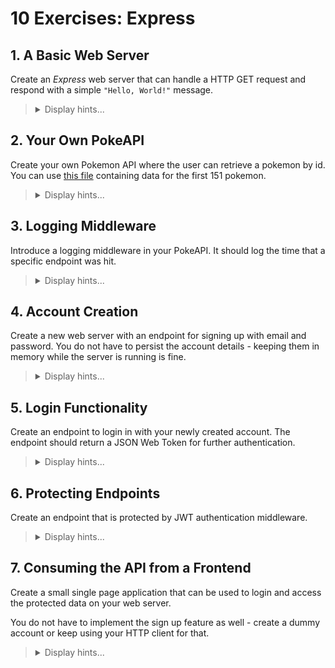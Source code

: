 # 10 Exercises: Express

## 1. A Basic Web Server

Create an _Express_ web server that can handle a HTTP GET request and respond with a simple `"Hello, World!"` message.

<blockquote>
<details>
<summary>Display hints...</summary>
<p>You can install <em>Express</em> using <code>npm i express</code></p>
<p>Remember to set <code>"type":"module"</code> in your <code>package.json</code> if you are using ES6 Modules.</p>
<p><a href="https://nodemon.io/">Nodemon</a> might also come in handy for automatically restarting your server on source code changes.</p>
<p>You can send the GET request directly from your browser, but later you might need an HTTP client like <a href="https://www.postman.com/">Postman</a> or <a href="https://marketplace.visualstudio.com/items?itemName=humao.rest-client">REST Client</a> that allows you to test more complicated HTTP requests.</p>
<details>
<summary>Display solution...</summary>

```js
import express from "express"

const app = express()

app.get("/", (req, res) => {
    res.send("Hello, World!")
})

app.listen(3000)
```

</details>
</details>
</blockquote>

## 2. Your Own PokeAPI

Create your own Pokemon API where the user can retrieve a pokemon by id. You can use [this file](https://raw.githubusercontent.com/KasperKnop/WEB2/main/10%20Express/Pokemon.js) containing data for the first 151 pokemon.

<blockquote>
<details>
<summary>Display hints...</summary>
<p>You can parameterize URL segments using colons, e.g.: <code>/:id</code>. The captured parameters are populated in the <code>req.params</code> object.</p>
<p>Remember to specify appropriate HTTP status codes for when a pokemon with a given id is not found.</p>
<details>
<summary>Display solution...</summary>

```js
import express from "express"
import { POKEMON } from "./Pokemon.js"

const app = express()

app.get("/:id", (req, res) => {
    const reqId = parseInt(req.params.id)
    const pokemon = POKEMON.find(p => p.id === reqId)
    if (pokemon) res.send(pokemon)
    else res.status(404).send({ msg: "No pokemon with the id of " + reqId })
})

app.listen(3000)
```

</details>
</details>
</blockquote>

## 3. Logging Middleware

Introduce a logging middleware in your PokeAPI. It should log the time that a specific endpoint was hit.

<blockquote>
<details>
<summary>Display hints...</summary>
<p>Remember that middleware has to use the <code>next</code> function to continue the request.</p>
<p>To log the endpoint <code>protocol</code>, <code>get("host")</code> and <code>originalUrl</code> on the request object might be useful.</p>
<p>The current time can be retrieved using <code>new Date().toLocaleTimeString()</code></p>
<details>
<summary>Display solution...</summary>

```js
function logger(req, res, next) {
    console.log(`${req.protocol}://${req.get("host")}${req.originalUrl}: ${new Date().toLocaleTimeString()}`)
    next()
}

app.use(logger)
```

</details>
</details>
</blockquote>

## 4. Account Creation

Create a new web server with an endpoint for signing up with email and password.
You do not have to persist the account details - keeping them in memory while the server is running is fine.

<blockquote>
<details>
<summary>Display hints...</summary>
<p>You should use a POST request when you are sending data in the body.</p>
<p>Make sure that you have set up a middleware that parses the request body. You can do this using <code>app.use(express.json())</code>.</p>
<p>Never store a cleartext password. Make sure that you salt and hash it first. This can be done with <a href="https://www.npmjs.com/package/bcrypt">bcrypt</a>.</p>
<details>
<summary>Display solution...</summary>

```js
import express from "express"
import bcrypt from "bcrypt"

const app = express()
app.use(express.json())

const users = []

app.post("/signup", async (req, res) => {
    const { username, password } = req.body
    try {
        await createUser(username, password)
        res.send({ message: "User created!" })
    } catch (err) {
        res.status(500).send({ error: "Error signing up" })
    }
})

async function createUser(username, password) {
    const existingUser = users.find(user => user.username === username)
    if (existingUser) throw new Error("Name taken!")

    const hashedPassword = await bcrypt.hash(password, 10)
    const newUser = { username, password: hashedPassword }
    users.push(newUser)
    return newUser
}

app.listen(3000)
```

</details>
</details>
</blockquote>

## 5. Login Functionality

Create an endpoint to login in with your newly created account. The endpoint should return a JSON Web Token for further authentication.

<blockquote>
<details>
<summary>Display hints...</summary>
<p>You can generate a signed JWT using the <a href="https://www.npmjs.com/package/jsonwebtoken">jsonwebtoken</a> npm package.</p>
<p>The secret used for signing should be stored as an environmental variable for added security. The <a href="https://www.npmjs.com/package/dotenv">dotenv</a> package can help with that.</p>
<p>It is good practice to store the token in the authorization header:

```js
res.set("Authorization", `Bearer ${token}`).sendStatus(200)
```

</p>
<p>Use <em>bcrypt</em> to compare the password from the request with the stored password.</p>
<details>
<summary>Display solution...</summary>

```js
import express from "express"
import bcrypt from "bcrypt"
import jwt from "jsonwebtoken"
import dotenv from "dotenv/config"

const app = express()
app.use(express.json())

const users = []

app.post("/login", async (req, res) => {
    const { username, password } = req.body
    try {
        const user = await authenticateUser(username, password)
        const token = jwt.sign(user, process.env.JWT_SECRET, { expiresIn: "1h" })
        res.set("Authorization", `Bearer ${token}`).sendStatus(200)
    } catch (err) {
        res.status(401).send({ error: "Unauthorized" })
    }
})

async function authenticateUser(username, password) {
    const user = users.find(user => user.username === username)
    if (!user) throw new Error("Invalid credentials")

    const passwordMatch = await bcrypt.compare(password, user.password)
    if (!passwordMatch) throw new Error("Invalid credentials")

    return { username: user.username }
}

app.post("/signup", async (req, res) => {
    const { username, password } = req.body
    try {
        await createUser(username, password)
        res.send({ message: "User created!" })
    } catch (err) {
        res.status(500).send({ error: "Error signing up" })
    }
})

async function createUser(username, password) {
    const existingUser = users.find(user => user.username === username)
    if (existingUser) throw new Error("Name taken!")

    const hashedPassword = await bcrypt.hash(password, 10)
    const newUser = { username, password: hashedPassword }
    users.push(newUser)
    return newUser
}

app.listen(3000)
```

```js
//.env
JWT_SECRET = "p2r5u8x/A?D(G+KbPeShVmYq3t6v9y$B"
```

</details>
</details>
</blockquote>

## 6. Protecting Endpoints

Create an endpoint that is protected by JWT authentication middleware.

<blockquote>
<details>
<summary>Display hints...</summary>
<p>You can introduce middleware for specific endpoints:

```js
app.get("/protected", requireAuth, (req, res) => {
    //Your protected route
})
```

</p>
<p>You should send the token using the authorization header. It should be in the format "Bearer token", which allows you to extract it by converting the string to an array:

```js
const token = req.headers.authorization?.split(" ")[1]
```

</p>
<p>You should check if the token exists and use the <code>verify</code> method on the JWT object to check if the token is valid. </p>
<p>Remember to send <code>401 Unauthorized</code> error messages when appropriate.</p>
<details>
<summary>Display solution...</summary>

```js
app.get("/protected", requireAuth, (req, res) => {
    res.send({ message: `Hello ${req.user.username}! This route is protected.` })
})

function requireAuth(req, res, next) {
    const token = req.headers.authorization?.split(" ")[1]
    if (!token) return res.status(401).send({ error: "Unauthorized" })

    jwt.verify(token, process.env.JWT_SECRET, (err, decoded) => {
        if (err) return res.status(401).send({ error: "Unauthorized" })
        req.user = decoded
        next()
    })
}
```

</details>
</details>
</blockquote>

## 7. Consuming the API from a Frontend

Create a small single page application that can be used to login and access the protected data on your web server.

You do not have to implement the sign up feature as well - create a dummy account or keep using your HTTP client for that.

<blockquote>
<details>
<summary>Display hints...</summary>
<p>When retrieving the token from the login, you can store the token in local storage:</p>

```js
const authString = await response.headers.get("Authorization")
const token = authString?.split(" ")[1]
localStorage.setItem("jwt", token)
```

<p>To send the token with a fetch request, you can do the following:

```js
fetch("protected-endpoint", {
    headers: { Authorization: `Bearer ${localStorage.getItem("jwt")}` },
})
```

</p>
<p>To allow CORS, you can use the <a href="https://www.npmjs.com/package/cors">cors</a> npm package with the following setup on your server:

```js
import cors from "cors"
const app = express()
app.use(cors({ exposedHeaders: "Authorization" }))
```

In a production environment you should choose who CORS is enabled for instead of enabeling it for everyone.</p>

<p>If you are sending form data, you will also have to create middleware that parses it:

```js
app.use(express.urlencoded({ extended: false }))
```

</p>

<details>
<summary>Display solution...</summary>

```html
<!DOCTYPE html>
<html>
    <head>
        <meta charset="UTF-8" />
        <title>Authentication Example</title>
    </head>

    <body>
        <h2>Login</h2>
        <input type="text" id="username" />
        <input type="password" id="password" />
        <button onclick="login()">Login</button>
        <hr />
        <button onclick="getData()">Get Protected Data</button>
        <script>
            async function login() {
                const username = document.querySelector("#username").value
                const password = document.querySelector("#password").value
                const response = await fetch("http://localhost:3000/login", {
                    headers: { "Content-Type": "application/json" },
                    method: "POST",
                    body: JSON.stringify({ username, password }),
                })
                if (response.ok) {
                    const authString = await response.headers.get("Authorization")
                    const token = authString?.split(" ")[1]
                    localStorage.setItem("jwt", token)
                    alert("Login successful!")
                } else {
                    alert("Login failed!")
                }
            }

            async function getData() {
                const token = localStorage.getItem("jwt")
                const response = await fetch("http://localhost:3000/protected", {
                    headers: { Authorization: `Bearer ${localStorage.getItem("jwt")}` },
                })
                if (response.ok) {
                    const data = await response.json()
                    alert(JSON.stringify(data))
                } else {
                    alert("Error retrieving data!")
                }
            }
        </script>
    </body>
</html>
```

```js
//Add to your express server:
import cors from "cors"
const app = express()
app.use(cors({ exposedHeaders: "Authorization" }))
```

</details>
</details>
</blockquote>
